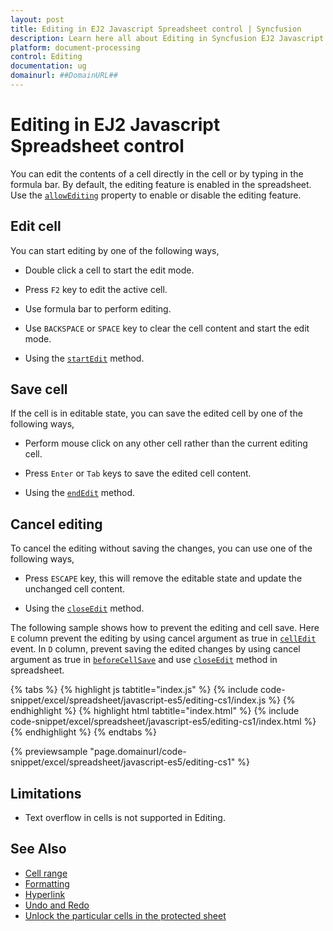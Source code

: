 ```yaml
---
layout: post
title: Editing in EJ2 Javascript Spreadsheet control | Syncfusion
description: Learn here all about Editing in Syncfusion EJ2 Javascript Spreadsheet control of Syncfusion Essential JS 2 and more.
platform: document-processing
control: Editing 
documentation: ug
domainurl: ##DomainURL##
---
```


# Editing in EJ2 Javascript Spreadsheet control

You can edit the contents of a cell directly in the cell or by typing in the formula bar. By default, the editing feature is enabled in the spreadsheet. Use the [`allowEditing`](https://ej2.syncfusion.com/javascript/documentation/api/spreadsheet/#allowediting) property to enable or disable the editing feature.

## Edit cell

You can start editing by one of the following ways,

* Double click a cell to start the edit mode.
* Press `F2` key to edit the active cell.
* Use formula bar to perform editing.
* Use `BACKSPACE` or `SPACE` key to clear the cell content and start the edit mode.

* Using the [`startEdit`](https://ej2.syncfusion.com/javascript/documentation/api/spreadsheet/#startedit) method.

## Save cell

If the cell is in editable state, you can save the edited cell by one of the following ways,

* Perform mouse click on any other cell rather than the current editing cell.
* Press `Enter` or `Tab` keys to save the edited cell content.

* Using the [`endEdit`](https://ej2.syncfusion.com/javascript/documentation/api/spreadsheet/#endedit) method.

## Cancel editing

To cancel the editing without saving the changes, you can use one of the following ways,

* Press `ESCAPE` key, this will remove the editable state and update the unchanged cell content.

* Using the [`closeEdit`](https://ej2.syncfusion.com/javascript/documentation/api/spreadsheet/#closeedit) method.


The following sample shows how to prevent the editing and cell save. Here `E` column prevent the editing by using cancel argument as true in [`cellEdit`](https://ej2.syncfusion.com/javascript/documentation/api/spreadsheet/#celledit) event. In `D` column, prevent saving the edited changes by using cancel argument as true in [`beforeCellSave`](https://ej2.syncfusion.com/javascript/documentation/api/spreadsheet/#beforecellsave) and use [`closeEdit`](https://ej2.syncfusion.com/javascript/documentation/api/spreadsheet/#closeedit) method in spreadsheet.
 

{% tabs %}
{% highlight js tabtitle="index.js" %}
{% include code-snippet/excel/spreadsheet/javascript-es5/editing-cs1/index.js %}
{% endhighlight %}
{% highlight html tabtitle="index.html" %}
{% include code-snippet/excel/spreadsheet/javascript-es5/editing-cs1/index.html %}
{% endhighlight %}
{% endtabs %}

{% previewsample "page.domainurl/code-snippet/excel/spreadsheet/javascript-es5/editing-cs1" %}

## Limitations

* Text overflow in cells is not supported in Editing.

## See Also

* [Cell range](./cell-range)
* [Formatting](./formatting)
* [Hyperlink](./link)
* [Undo and Redo](./undo-redo)
* [Unlock the particular cells in the protected sheet](./protect-sheet#unlock-the-particular-cells-in-the-protected-sheet)
